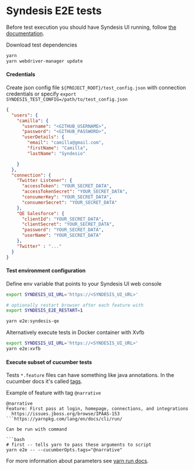 # Syndesis E2E tests

Before test execution you should have Syndesis UI running, follow [the documentation](https://github.com/syndesisio/syndesis-ui#running).

Download test dependencies

```bash
yarn
yarn webdriver-manager update
```

#### Credentials

Create json config file `${PROJECT_ROOT}/test_config.json` with connection credentials
or specify `export SYNDESIS_TEST_CONFIG=/path/to/test_config.json` 
```json
{
  "users": {
    "camilla": {
      "username": "<GITHUB_USERNAME>",
      "password": "<GITHUB_PASSWORD>",
      "userDetails": {
        "email": "camilla@gmail.com",
        "firstName": "Camilla",
        "lastName": "Syndesio"

    }
  },
  "connection": {
    "Twitter Listener": {
      "accessToken": "YOUR_SECRET_DATA",
      "accessTokenSecret": "YOUR_SECRET_DATA",
      "consumerKey": "YOUR_SECRET_DATA",
      "consumerSecret": "YOUR_SECRET_DATA"
    },
    "QE Salesforce": {
      "clientId": "YOUR_SECRET_DATA",
      "clientSecret": "YOUR_SECRET_DATA",
      "password": "YOUR_SECRET_DATA",
      "userName": "YOUR_SECRET_DATA"
    },
    "Twitter" : "..."
  }
}
```

#### Test environment configuration
Define env variable that points to your Syndesis UI web console

```bash
export SYNDESIS_UI_URL='https://<SYNDESIS_UI_URL>'

# optionally restart browser after each feature with
export SYNDESIS_E2E_RESTART=1

yarn e2e:syndesis-qe
```

Alternatively execute tests in Docker container with Xvfb

```bash
export SYNDESIS_UI_URL='https://<SYNDESIS_UI_URL>'
yarn e2e:xvfb
```

#### Execute subset of cucumber tests
Tests `*.feature` files can have something like java annotations.
In the cucumber docs it's called [tags](https://github.com/cucumber/cucumber/wiki/Tags).

Example of feature with tag `@narrative`
```gherkin
@narrative
Feature: First pass at login, homepage, connections, and integrations
  https://issues.jboss.org/browse/IPAAS-153
```https://yarnpkg.com/lang/en/docs/cli/run/

Can be run with command

```bash
# first -- tells yarn to pass these arguments to script
yarn e2e -- --cucumberOpts.tags="@narrative"
```

For more information about parameters see [yarn run docs](https://yarnpkg.com/lang/en/docs/cli/run/).
